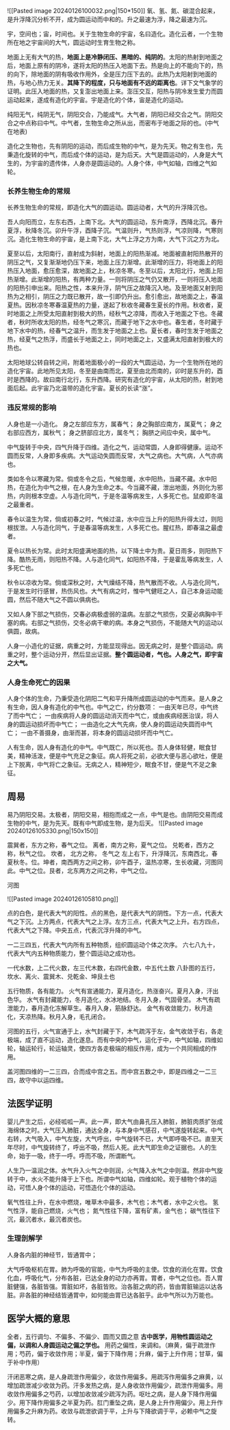 
![[Pasted image 20240126100032.png|150*150]]
氧、氢、氮、碳混合起来，是升浮降沉分析不开，成为圆运动而中和的。升之最速为浮，降之最速为沉。

宇，空间也；宙，时间也。关于生物生命的宇宙，名曰造化。造化云者，一个生物所在地之宇宙间的大气，圆运动时生育生物之称。


地面上无有大气的热，**地面上是冷静闭压、黑暗的、纯阴的**。太阳的热射到地面之后，地面上原有的阴冷，遂将太阳的热压入地面下去。热是向上的不能向下的，热的向下，除地面的阴有吸收作用外，全是压力压下去的。此热乃太阳射到地面的热，与地心热力无关。**其降下的程度，只与地面有不远的距离也**。详下文气象学的证明。此压入地面的热，又复澎出地面上来。澎压交互，阳热与阴冷发生爱力而圆运动起来，遂成有造化的宇宙。宇是造化的个体，宙是造化的运动。

纯阳无气，纯阴无气，阴阳交合，乃能成气。大气者，阴阳已经交合之气。阴阳交合之中点称曰中气。中气者，生物生命之所从出，而密布于地面之际的也。(中气在地表)

造化之生物也，先有阴阳的运动，而后成生物的中气，是为先天。物之有生也，先秉造化旋转的中气，而后成个体的运动，是为后天。大气是圆运动的，人身是大气生的，为宇宙的遗传体，人身亦是圆运动的。人身个体，中气如轴，四维之气如轮。

### 长养生物生命的常规

长养生物生命的常规，即造化大气的圆运动。圆运动者，大气的升浮降沉也。

吾人向阳而立，左东右西，上南下北。大气的圆运动，东升南浮，西降北沉。春升夏浮，秋降冬沉。卯升午浮，酉降子沉。气温则升，气热则浮，气凉则降，气寒则沉。造化生物生命的宇宙，是上南下北，大气上浮之方为南，大气下沉之方为北。

夏至以后，太阳南行，直射成为斜射，地面上的阳热渐减。地面被直射阳热散开的阴压之气，又复渐渐地仍压下来，地面上压力渐增。此渐增的压力，将地面上的阳热压入地面，愈压愈深，故地面之上，秋凉冬寒。冬至以后，太阳北行，地面上阳热渐增。此渐增的阳热，有两种力量。一则将阴压之气仍又散开，一则将压入地面的阳热引申出来。阳热之性，本来升浮，阴气压之故降沉入地。及至地面又射到阳热为之相引，阴压之力既已散开，故一引即仍升出。愈引愈出，故地面之上，春温夏热。因秋凉冬寒春温夏热的力量，遂起了秋收冬藏春生夏长的作用。秋收者，夏时地面之上所受太阳直射到极大的热，经秋气之凉降，而收入于地面之下也。冬藏者，秋时所收太阳的热，经冬气之寒沉，而藏于地下之水中也。春生者，冬时藏于地下水中的热，经春气之温升，而生发于地面之上也。夏长者，春时生发于地面之热，经夏气之热浮，而盛长于地面之上，同时地面之上，又盛满太阳直射到极大的热也。

太阳地球公转自转之间，附着地面极小的一段的大气圆运动，为一个生物所在地的造化宇宙。此地所见太阳，冬至是由南而北，夏至由北而南的，卯时是东升的，酉时是西降的。故曰南行北行，东升西降。研究有造化的宇宙，从太阳的热，射到地面后起。此宇宙乃北温带的造化宇宙。夏长的长读“涨”。


### 违反常规的影响

人身也是一小造化。
身之左部应东方，属春气；
身之胸部应南方，属夏气；
身之右部应西方，属秋气；
身之脐部应北方，属冬气；
胸脐之间应中央，属中气。

中气旋转于中央，四气升降于四维。造化之气，运动常圆，人身即得健康。运动不圆而反常，人身即多疾病。大气运动失圆而反常，大气之病也。大气病，人气亦病也。

类如冬令以寒藏为常。倘或冬令之后，气候忽暖，水中阳热，当藏不藏。水中阳热，在造化为中气之根，在人身为生命之本。今当藏不藏，泄出地面，外则化为邪热，内则根本空虚。人与造化同气，于是冬温等病发生，人多死亡也。鼠疫即冬温之最重者。

春令以温生为常，倘或初春之时，气候过温，水中应当上升的阳热升得太过，则阳根拔泄。人与造化同气，于是春温等病发生，人多死亡也。腥红热，即春温之最虚者。

夏令以热长为常。此时太阳盛满地面的热，以下降土中为贵。夏日雨多，则阳热下降。酷热无雨，则阳热不降。人与造化同气，如阳热不降，于是霍乱等病发生，人多死亡也。

秋令以凉收为常。倘或深秋之时，大气燥结不降，热气散而不收。人与造化同气，于是发生时行感冒，热伤风也。大气有病之时，惟中气健旺之人，自己本身运动能圆，然后不随大气之不圆以俱病也。

又如人身下部之气损伤，交春必病极虚弱的温病。左部之气损伤，交夏必病胸中干塞的病。右部之气损伤，交冬必病干嗽的病。本身之气损伤，不能随大气的运动以俱圆，故病。

人身一小造化的证据，病重之时，方能显现得出。因无病之时，是整个圆运动。病重之时，整个运动分开，然后显出证据。**整个圆运动者，气也。人身之气，即宇宙之大气。**

### 人身生命死亡的因果

人身个体的生命，乃秉受造化阴阳二气和平升降所成圆运动的中气而来。是人身之有生命，因人身有造化的中气也。中气之亡，约分数项：
一由天年已尽，中气终了而中气亡；
一由疾病将人身的圆运动消灭而中气亡，或由疾病经医治误，将人身的圆运动损坏而中气亡；
一由造化之大气先病，使人身的圆运动失圆而中气亡；
一由不善摄身，由渐而甚，将本身的圆运动损坏而中气亡。

人有生命，因人身有造化的中气。中气既亡，所以死也。吾人身体轻健，眠食甘美，精神活泼，便是中气充足之象征。病人将死之前，必欲大便与恶心欲吐，便是上下脱离，中气将亡之象征。无病之人，精神短少，眠食不甘，便是气不足之象征。



## 周易





易乃阴阳交易。太极者，阴阳交易，相抱而成之一点，中气是也。由阴阳交易而成生物的中气，是为先天。既有中气即成生物，是为后天。
![[Pasted image 20240126105330.png|150x150]]

震巽者，东方之称，春气之位。
离者，南方之称，夏气之位。
兑乾者，西方之称，秋气之位。
坎者， 北方之称， 冬气之 左上右下，升浮降沉，东南西北，春夏秋冬。位。坤者，南西两方之间之称，卯午酉子，温热凉寒，生长收藏，河图同此。中气之位。艮者，北东两方之间之称，中气之位。

河图

![[Pasted image 20240126105810.png]]


点的白色，是代表大气的阳性。点的黑色，是代表大气的阴性。下方一点，代表大气之下沉。上方两点，代表大气之上浮。左方三点，代表大气之上升。右方四点，代表大气之下降。中央五点，代表沉浮升降的中气。

一二三四五，代表大气内所有五种物质，组织圆运动个体之次序。
六七八九十，代表大气内五种物质能力，整个圆运动之成功也。


一代水数，上二代火数，左三代木数，右四代金数，中五代土数
八卦图的五行，坎水、离火、震巽木、兑乾金、坤艮土也

五行物质，各有能力。
火气有宣通能力，夏月造化，热涨奋兴。夏月入身，汗出色华。
水气有封藏能力，冬月造化，水冰地结。冬月入身，气固骨坚。
木气有疏泄能力，春月造化冻解草生。春月入身，筋脉舒达。
金气有收敛能力，秋月造化，天凉热降。秋月入身，毛孔闭合。


河图的五行，火气宣通于上，水气封藏于下，木气疏泻于左，金气收敛于右，各走极端，成了直不运动，造化遂息。而有中央的中气，运化于中，中气如轴，四维如轮，轴运轮行，轮运轴灵，使四方各走极端的相反作用，成为一个共同相成的作用。

盖河图四维的一二三四，合而成中宫之五。而中宫五数之中，即是四维之一二三四，故守中以运四维。


## 法医学证明


婴儿产生之后，必经呱呱一声。此一声，即大气由鼻孔压入肺脏，肺脏肉质扩张成海绵体之时。大气压入肺脏，通达全身，与本身中气感召，中气遂旋转起来。中气右转，大气吸入，中气左旋，大气呼出，中气旋转不已，大气即呼吸不已。直至天年尽时，中气旋转终了，呼出不吸，然后人死。此大气即生命之证据也。人的生命，始于一吸，终于一呼。呼而不吸，所谓断气。

人生乃一温润之体。水气升入火气之中则润，火气降入水气之中则温。然非中气旋转于中，水火不能升降于上下也。所谓中气如轴，四维如轮。观于植物个体的运动，可悟人身个体的运动，可悟造化个体的运动。





氧气性往上升，在水中燃烧，唯草木中最多，木气也；木气者，水中之火也。
氢气性浮，能自己燃烧，火气也；
氮气性往下降，富有矿素，金气也；
碳气性往下沉，最沉者水，最沉者炭也。

### 生理剖解学

人身各内脏的神经节，皆通胃中；

大气呼吸枢机在胃。肺为呼吸的官能，中气为呼吸的主使。饮食的消化在胃。饮食化血，呼吸化气，分布各脏，已达全身的动力亦再胃。胃者，中气之位也。吾人胃脏健强，各脏皆强。胃脏如坏，各脏皆败。治各脏之病的药，皆由胃脏输运以达各脏。非各脏的神经结皆通胃中，如何能由胃已达各脏乎。此中气所以为万能也。


## 医学大概的意思



全者，五行调匀、不偏多、不偏少、圆而又圆之意
**古中医学，用物性圆运动之偏，以调和人身圆运动之偏之学也。**
用药之偏性，来调和。（麻黄，偏于疏泄作用；芍药，偏于收敛作用；半夏，偏于下降作用；升麻，偏于上升作用；甘草，偏于补中作用）

汗闭恶寒之病，是人身疏泄作用偏少，收敛作用偏多。用疏泻作用偏多之麻黄，以增加疏泄减少收敛为药。汗多发热之病，是人身收敛作用偏少，疏泄作用偏多。用收敛作用偏多之芍药，以增加收敛减少疏泻为药。呕吐之病，是人身下降作用偏少。用下降作用偏多之半夏为药。肛门重坠之病，是人身上升作用偏少。用上升作用偏多之升麻为药。收敛与疏泄欲调于平，上升与下降欲调于平，必赖中气之旋转。























